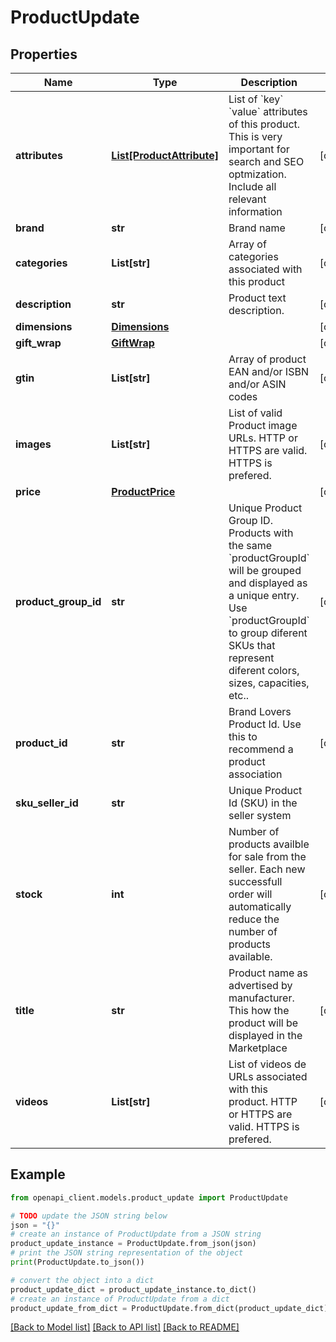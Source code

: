 # ProductUpdate


## Properties

Name | Type | Description | Notes
------------ | ------------- | ------------- | -------------
**attributes** | [**List[ProductAttribute]**](ProductAttribute.md) | List of &#x60;key&#x60; &#x60;value&#x60; attributes of this product. This is very important for search and SEO optmization. Include all relevant information | [optional] 
**brand** | **str** | Brand name | [optional] 
**categories** | **List[str]** | Array of categories associated with this product | [optional] 
**description** | **str** | Product text description. | [optional] 
**dimensions** | [**Dimensions**](Dimensions.md) |  | [optional] 
**gift_wrap** | [**GiftWrap**](GiftWrap.md) |  | [optional] 
**gtin** | **List[str]** | Array of product EAN and/or ISBN and/or ASIN codes | [optional] 
**images** | **List[str]** | List of valid Product image URLs. HTTP or HTTPS are valid. HTTPS is prefered. | [optional] 
**price** | [**ProductPrice**](ProductPrice.md) |  | [optional] 
**product_group_id** | **str** | Unique Product Group ID. Products with the same &#x60;productGroupId&#x60; will be grouped and displayed as a unique entry. Use &#x60;productGroupId&#x60; to group diferent SKUs that represent diferent colors, sizes, capacities, etc.. | [optional] 
**product_id** | **str** | Brand Lovers Product Id. Use this to recommend a product association | [optional] 
**sku_seller_id** | **str** | Unique Product Id (SKU) in the seller system | 
**stock** | **int** | Number of products availble for sale from the seller. Each new successfull order will automatically reduce the number of products available. | [optional] 
**title** | **str** | Product name as advertised by manufacturer. This how the product will be displayed in the Marketplace | [optional] 
**videos** | **List[str]** | List of videos de URLs associated with this product. HTTP or HTTPS are valid. HTTPS is prefered. | [optional] 

## Example

```python
from openapi_client.models.product_update import ProductUpdate

# TODO update the JSON string below
json = "{}"
# create an instance of ProductUpdate from a JSON string
product_update_instance = ProductUpdate.from_json(json)
# print the JSON string representation of the object
print(ProductUpdate.to_json())

# convert the object into a dict
product_update_dict = product_update_instance.to_dict()
# create an instance of ProductUpdate from a dict
product_update_from_dict = ProductUpdate.from_dict(product_update_dict)
```
[[Back to Model list]](../README.md#documentation-for-models) [[Back to API list]](../README.md#documentation-for-api-endpoints) [[Back to README]](../README.md)


